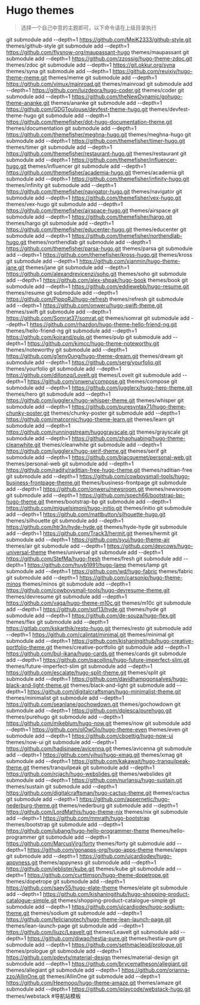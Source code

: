 # Hugo themes
> 选择一个自己中意的主题即可，以下命令请在上级目录执行

git submodule add --depth=1 https://github.com/MeiK2333/github-style.git themes/github-style
git submodule add --depth=1 https://github.com/flysnow-org/maupassant-hugo themes/maupassant
git submodule add --depth=1 https://github.com/zzossig/hugo-theme-zdoc.git themes/zdoc
git submodule add --depth=1 https://git.okkur.org/syna themes/syna
git submodule add --depth=1 https://github.com/reuixiy/hugo-theme-meme.git themes/meme
git submodule add --depth=1 https://github.com/vimux/mainroad.git themes/mainroad
git submodule add --depth=1 https://github.com/luizdepra/hugo-coder.git themes/coder
git submodule add --depth=1 https://github.com/theNewDynamic/gohugo-theme-ananke.git themes/ananke
git submodule add --depth=1 https://github.com/GDGToulouse/devfest-theme-hugo.git themes/devfest-theme-hugo
git submodule add --depth=1 https://github.com/themefisher/dot-hugo-documentation-theme.git themes/documentation
git submodule add --depth=1 https://github.com/themefisher/meghna-hugo.git themes/meghna-hugo
git submodule add --depth=1 https://github.com/themefisher/timer-hugo.git themes/timer
git submodule add --depth=1 https://github.com/themefisher/restaurant-hugo.git themes/restaurant
git submodule add --depth=1 https://github.com/themefisher/influencer-hugo.git themes/influencer
git submodule add --depth=1 https://github.com/themefisher/academia-hugo.git themes/academia
git submodule add --depth=1 https://github.com/themefisher/infinity-hugo.git themes/infinity
git submodule add --depth=1 https://github.com/themefisher/navigator-hugo.git themes/navigator
git submodule add --depth=1 https://github.com/themefisher/vex-hugo.git themes/vex-hugo
git submodule add --depth=1 https://github.com/themefisher/airspace-hugo.git themes/airspace
git submodule add --depth=1 https://github.com/themefisher/hargo.git themes/hargo
git submodule add --depth=1 https://github.com/themefisher/educenter-hugo.git themes/educenter
git submodule add --depth=1 https://github.com/themefisher/northendlab-hugo.git themes/northendlab
git submodule add --depth=1 https://github.com/themefisher/parsa-hugo.git themes/parsa
git submodule add --depth=1 https://github.com/themefisher/kross-hugo.git themes/kross
git submodule add --depth=1 https://github.com/xianmin/hugo-theme-jane.git themes/jane
git submodule add --depth=1 https://github.com/alexandrevicenzi/soho.git themes/soho
git submodule add --depth=1 https://github.com/alex-shpak/hugo-book themes/book
git submodule add --depth=1 https://github.com/eddiewebb/hugo-resume.git themes/resume
git submodule add --depth=1 https://github.com/PippoRJ/hugo-refresh themes/refresh
git submodule add --depth=1 https://github.com/onweru/hugo-swift-theme.git themes/swift
git submodule add --depth=1 https://github.com/Somrat37/somrat.git themes/somrat
git submodule add --depth=1 https://github.com/rhazdon/hugo-theme-hello-friend-ng.git themes/hello-friend-ng
git submodule add --depth=1 https://github.com/koirand/pulp.git themes/pulp
git submodule add --depth=1 https://github.com/kimcc/hugo-theme-noteworthy.git themes/noteworthy
git submodule add --depth=1 https://github.com/g1eny0ung/hugo-theme-dream.git themes/dream
git submodule add --depth=1 https://github.com/serg/yourfolio.git themes/yourfolio
git submodule add --depth=1 https://github.com/dillonzq/LoveIt.git themes/LoveIt
git submodule add --depth=1 https://github.com/onweru/compose.git themes/compose
git submodule add --depth=1 https://github.com/jugglerx/hugo-hero-theme.git themes/hero
git submodule add --depth=1 https://github.com/jugglerx/hugo-whisper-theme.git themes/whisper
git submodule add --depth=1 https://github.com/puresyntax71/hugo-theme-chunky-poster.git themes/chunky-poster
git submodule add --depth=1 https://github.com/matcornic/hugo-theme-learn.git themes/learn
git submodule add --depth=1 https://github.com/runningstream/hugograyscale.git themes/grayscale
git submodule add --depth=1 https://github.com/zhaohuabing/hugo-theme-cleanwhite.git themes/cleanwhite
git submodule add --depth=1 https://github.com/jugglerx/hugo-serif-theme.git themes/serif
git submodule add --depth=1 https://github.com/bjacquemet/personal-web.git themes/personal-web
git submodule add --depth=1 https://github.com/radity/raditian-free-hugo-theme.git themes/raditian-free
git submodule add --depth=1 https://github.com/cowboysmall-tools/hugo-business-frontpage-theme.git themes/business-frontpage
git submodule add --depth=1 https://github.com/onweru/newsroom.git themes/newsroom
git submodule add --depth=1 https://github.com/spech66/bootstrap-bp-hugo-theme.git themes/bootstrap-bp
git submodule add --depth=1 https://github.com/miguelsimoni/hugo-initio.git themes/initio
git submodule add --depth=1 https://github.com/mattbutton/silhouette-hugo.git themes/silhouette
git submodule add --depth=1 https://github.com/htr3n/hyde-hyde.git themes/hyde-hyde
git submodule add --depth=1 https://github.com/Track3/hermit.git themes/hermit
git submodule add --depth=1 https://github.com/syui/hugo-theme-air themes/air
git submodule add --depth=1 https://github.com/devcows/hugo-universal-theme themes/universal
git submodule add --depth=1 https://github.com/StefMa/hugo-fresh themes/fresh
git submodule add --depth=1 https://github.com/huyb1991/hugo-lamp themes/lamp
git submodule add --depth=1 https://github.com/wd/hugo-fabric themes/fabric
git submodule add --depth=1 https://github.com/carsonip/hugo-theme-minos themes/minos
git submodule add --depth=1 https://github.com/cowboysmall-tools/hugo-devresume-theme.git themes/devresume
git submodule add --depth=1 https://github.com/vaga/hugo-theme-m10c.git themes/m10c
git submodule add --depth=1 https://github.com/spf13/hyde.git themes/hyde
git submodule add --depth=1 https://github.com/de-souza/hugo-flex.git themes/flex
git submodule add --depth=1 https://gitlab.com/kskarthik/resto-hugo.git themes/resto
git submodule add --depth=1 https://github.com/calintat/minimal.git themes/minimal
git submodule add --depth=1 https://github.com/kishaningithub/hugo-creative-portfolio-theme.git themes/creative-portfolio
git submodule add --depth=1 https://github.com/bul-ikana/hugo-cards.git themes/cards
git submodule add --depth=1 https://github.com/pacollins/hugo-future-imperfect-slim.git themes/future-imperfect-slim
git submodule add --depth=1 https://github.com/escalate/hugo-split-theme.git themes/split
git submodule add --depth=1 https://github.com/davidhampgonsalves/hugo-black-and-light-theme.git themes/black-and-light
git submodule add --depth=1 https://github.com/digitalcraftsman/hugo-minimalist-theme.git themes/minimalist
git submodule add --depth=1 https://github.com/seanlane/gochowdown.git themes/gochowdown
git submodule add --depth=1 https://github.com/dplesca/purehugo.git themes/purehugo
git submodule add --depth=1 https://github.com/mikeblum/hugo-now.git themes/now
git submodule add --depth=1 https://github.com/olOwOlo/hugo-theme-even themes/even
git submodule add --depth=1 https://github.com/cboettig/hugo-now-ui themes/now-ui
git submodule add --depth=1 https://github.com/hadisinaee/avicenna.git themes/avicenna
git submodule add --depth=1 https://github.com/yihui/hugo-xmag.git themes/xmag
git submodule add --depth=1 https://github.com/kakawait/hugo-tranquilpeak-theme.git themes/tranquilpeak
git submodule add --depth=1 https://github.com/rcjach/hugo-webslides.git themes/webslides
git submodule add --depth=1 https://github.com/nurlansu/hugo-sustain.git themes/sustain
git submodule add --depth=1 https://github.com/digitalcraftsman/hugo-cactus-theme.git themes/cactus
git submodule add --depth=1 https://github.com/appernetic/hugo-nederburg-theme.git themes/nederburg
git submodule add --depth=1 https://github.com/LordMathis/hugo-theme-nix themes/nix
git submodule add --depth=1 https://github.com/mmrath/hugo-bootstrap themes/bootstrap
git submodule add --depth=1 https://github.com/lubang/hugo-hello-programmer-theme themes/hello-programmer
git submodule add --depth=1 https://github.com/MarcusVirg/forty themes/forty
git submodule add --depth=1 https://github.com/gonapps-org/hugo-apps-theme themes/apps
git submodule add --depth=1 https://github.com/uicardiodev/hugo-appyness.git themes/appyness
git submodule add --depth=1 https://github.com/jeblister/kube.git themes/kube
git submodule add --depth=1 https://github.com/curttimson/hugo-theme-dopetrope.git themes/dopetrope
git submodule add --depth=1 https://github.com/saey55/hugo-elate-theme themes/elate
git submodule add --depth=1 https://github.com/kishaningithub/hugo-shopping-product-catalogue-simple.git themes/shopping-product-catalogue-simple
git submodule add --depth=1 https://github.com/uicardiodev/hugo-sodium-theme.git themes/sodium
git submodule add --depth=1 https://github.com/felicianotech/hugo-theme-lean-launch-page.git themes/lean-launch-page
git submodule add --depth=1 https://github.com/liuzc/LeaveIt.git themes/LeaveIt
git submodule add --depth=1 https://github.com/diwao/hestia-pure.git themes/hestia-pure
git submodule add --depth=1 https://github.com/sethmacleod/prologue.git themes/prologue
git submodule add --depth=1 https://github.com/pdevty/material-design themes/material-design
git submodule add --depth=1 https://github.com/brycematheson/allegiant.git themes/allegiant
git submodule add --depth=1 https://github.com/orianna-zzo/AllinOne.git themes/AllinOne
git submodule add --depth=1 https://github.com/Heemooo/hugo-theme-amaze.git themes/amaze
git submodule add --depth=1 https://github.com/iplaycode/webstack-hugo.git themes/webstack  #导航站模板

